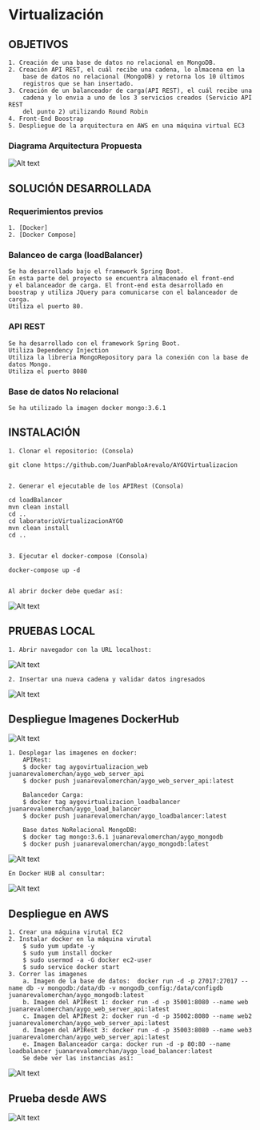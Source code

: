 # Virtualización

## OBJETIVOS
	1. Creación de una base de datos no relacional en MongoDB.
	2. Creación API REST, el cuál recibe una cadena, lo almacena en la 
		base de datos no relacional (MongoDB) y retorna los 10 últimos 
		registros que se han insertado.
	3. Creación de un balanceador de carga(API REST), el cuál recibe una 
		cadena y lo envia a uno de los 3 servicios creados (Servicio API REST 
		del punto 2) utilizando Round Robin
	4. Front-End Boostrap
	5. Despliegue de la arquitectura en AWS en una máquina virtual EC3
	
### Diagrama Arquitectura Propuesta

![Alt text](ImagenesReadme/ArquitecturaPropuesta.png)
	
## SOLUCIÓN DESARROLLADA

### Requerimientos previos
	1. [Docker]
	2. [Docker Compose]
	
### Balanceo de carga (loadBalancer)
	Se ha desarrollado bajo el framework Spring Boot. 
	En esta parte del proyecto se encuentra almacenado el front-end 
	y el balanceador de carga. El front-end esta desarrollado en 
	boostrap y utiliza JQuery para comunicarse con el balanceador de carga.
	Utiliza el puerto 80.
	
### API REST
	Se ha desarrollado con el framework Spring Boot.
	Utiliza Dependency Injection
	Utiliza la libreria MongoRepository para la conexión con la base de datos Mongo.
	Utiliza el puerto 8080

### Base de datos No relacional	
	Se ha utilizado la imagen docker mongo:3.6.1

## INSTALACIÓN
	
	1. Clonar el repositorio: (Consola)
	
	git clone https://github.com/JuanPabloArevalo/AYGOVirtualizacion

	
	2. Generar el ejecutable de los APIRest (Consola)

	cd loadBalancer
	mvn clean install
	cd ..
	cd laboratorioVirtualizacionAYGO
	mvn clean install
	cd ..

	
	3. Ejecutar el docker-compose (Consola)
	
	docker-compose up -d 

	
	Al abrir docker debe quedar así:
![Alt text](ImagenesReadme/DockerActivo.PNG)
	

## PRUEBAS LOCAL
	1. Abrir navegador con la URL localhost:
![Alt text](ImagenesReadme/PruebaLocal.PNG)

	2. Insertar una nueva cadena y validar datos ingresados
![Alt text](ImagenesReadme/PruebaLocalResultado.PNG)

## Despliegue Imagenes DockerHub
![Alt text](ImagenesReadme/InstanciasLocal.PNG)

	1. Desplegar las imagenes en docker:
		APIRest:
		$ docker tag aygovirtualizacion_web juanarevalomerchan/aygo_web_server_api
		$ docker push juanarevalomerchan/aygo_web_server_api:latest
		
		Balancedor Carga:
		$ docker tag aygovirtualizacion_loadbalancer juanarevalomerchan/aygo_load_balancer
		$ docker push juanarevalomerchan/aygo_loadbalancer:latest
		
		Base datos NoRelacional MongoDB:
		$ docker tag mongo:3.6.1 juanarevalomerchan/aygo_mongodb
		$ docker push juanarevalomerchan/aygo_mongodb:latest
![Alt text](ImagenesReadme/InstanciasLocalFinal.PNG)

	En Docker HUB al consultar:

![Alt text](ImagenesReadme/DockerActivo.PNG)

## Despliegue en AWS
 	1. Crear una máquina virutal EC2
 	2. Instalar docker en la máquina virutal
		$ sudo yum update -y
		$ sudo yum install docker
		$ sudo usermod -a -G docker ec2-user
		$ sudo service docker start
 	3. Correr las imagenes
		a. Imagen de la base de datos:  docker run -d -p 27017:27017 --name db -v mongodb:/data/db -v mongodb_config:/data/configdb 			juanarevalomerchan/aygo_mongodb:latest
		b. Imagen del APIRest 1: docker run -d -p 35001:8080 --name web juanarevalomerchan/aygo_web_server_api:latest
		c. Imagen del APIRest 2: docker run -d -p 35002:8080 --name web2 juanarevalomerchan/aygo_web_server_api:latest
		d. Imagen del APIRest 3: docker run -d -p 35003:8080 --name web3 juanarevalomerchan/aygo_web_server_api:latest
		e. Imagen Balanceador carga: docker run -d -p 80:80 --name loadbalancer juanarevalomerchan/aygo_load_balancer:latest
    	Se debe ver las instancias así:
![Alt text](ImagenesReadme/InstanciasDocker.PNG)

## Prueba desde AWS
![Alt text](ImagenesReadme/PruebaAWS.PNG)
	
		
	
	

